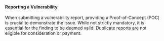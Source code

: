#### Reporting a Vulnerability

When submitting a vulnerability report, providing a Proof-of-Concept (POC) is crucial to demonstrate the issue. While not strictly mandatory, it is essential for the finding to be deemed valid. Duplicate reports are not eligible for consideration or payment.
